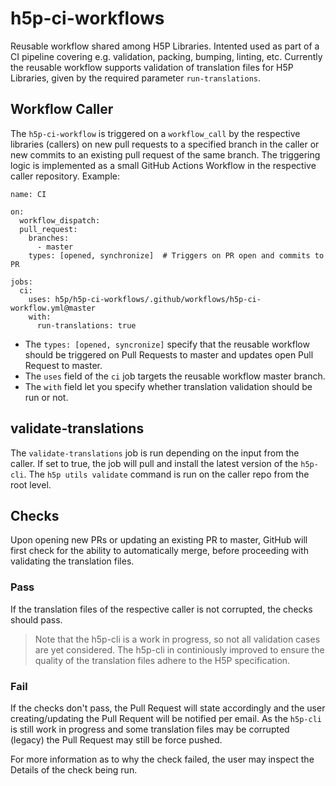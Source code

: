 # h5p-ci-workflows
Reusable workflow shared among H5P Libraries. Intented used as part of a CI pipeline covering e.g. validation, packing, bumping, linting, etc. 
Currently the reusable workflow supports validation of translation files for H5P Libraries, given by the required parameter `run-translations`. 

## Workflow Caller
The `h5p-ci-workflow` is triggered on a `workflow_call` by the respective libraries (callers) on new pull requests to a specified branch in the caller or new commits to an existing pull request of the same branch. 
The triggering logic is implemented as a small GitHub Actions Workflow in the respective caller repository. Example: 

```
name: CI

on:
  workflow_dispatch:
  pull_request:
    branches:
      - master
    types: [opened, synchronize]  # Triggers on PR open and commits to PR

jobs:
  ci:
    uses: h5p/h5p-ci-workflows/.github/workflows/h5p-ci-workflow.yml@master
    with:
      run-translations: true
```

- The `types: [opened, syncronize]` specify that the reusable workflow should be triggered on Pull Requests to master and updates open Pull Request to master.
- The `uses` field of the `ci` job targets the reusable workflow master branch.
- The `with` field let you specify whether translation validation should be run or not.

## validate-translations
The `validate-translations` job is run depending on the input from the caller. If set to true, the job will pull and install the latest version of the `h5p-cli`.
The `h5p utils validate` command is run on the caller repo from the root level. 

## Checks
Upon opening new PRs or updating an existing PR to master, GitHub will first check for the ability to automatically merge, before proceeding with validating the translation files.

### Pass
If the translation files of the respective caller is not corrupted, the checks should pass. 

> Note that the h5p-cli is a work in progress, so not all validation cases are yet considered.
> The h5p-cli in continiously improved to ensure the quality of the translation files adhere to the H5P specification.

### Fail
If the checks don't pass, the Pull Request will state accordingly and the user creating/updating the Pull Requent will be notified per email. As the `h5p-cli` is still work in progress 
and some translation files may be corrupted (legacy) the Pull Request may still be force pushed. 

For more information as to why the check failed, the user may inspect the Details of the check being run.

